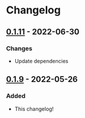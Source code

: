 # Changelog


## [0.1.11](https://github.com/Blobfolio/argyle/releases/tag/v0.1.11) - 2022-06-30

### Changes

* Update dependencies



## [0.1.9](https://github.com/Blobfolio/argyle/releases/tag/v0.1.9) - 2022-05-26

### Added

* This changelog!
